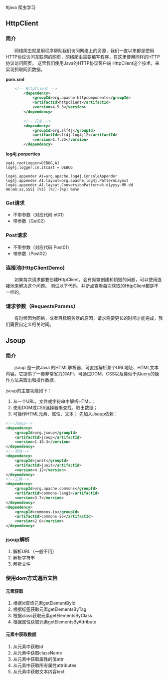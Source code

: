 #java 爬虫学习
## HttpClient
### 简介
&ensp;&ensp;&ensp;&ensp;网络爬虫就是用程序帮助我们访问网络上的资源，我们一直以来都是使用HTTP协议访问互联网的网页，网络爬虫需要编写程序，在这里使用同样的HTTP协议访问网页。
这里我们使用Java的HTTP协议客户端 HttpClient这个技术，来实现抓取网页数据。

**pom.xml**
~~~xml
    <!-- HttpClient -->
        <dependency>
            <groupId>org.apache.httpcomponents</groupId>
            <artifactId>httpclient</artifactId>
            <version>4.5.3</version>
        </dependency>
    
        <!-- 日志 -->
        <dependency>
            <groupId>org.slf4j</groupId>
            <artifactId>slf4j-log4j12</artifactId>
            <version>1.7.25</version>
        </dependency>
~~~
**log4j.porperties**
~~~porperties
og4j.rootLogger=DEBUG,A1
log4j.logger.cn.itcast = DEBUG

log4j.appender.A1=org.apache.log4j.ConsoleAppender
log4j.appender.A1.layout=org.apache.log4j.PatternLayout
log4j.appender.A1.layout.ConversionPattern=%-d{yyyy-MM-dd HH:mm:ss,SSS} [%t] [%c]-[%p] %m%n
~~~
### Get请求
* 不带参数（对应代码 et01）
* 带参数（Get02）
### Post请求
 * 不带参数（对应代码 Post01）
 * 带参数（Post02）
### 连接池(HttpClientDemo)
 &ensp;&ensp;&ensp;&ensp;如果每次请求都要创建HttpClient，会有频繁创建和销毁的问题，可以使用连接池来解决这个问题。
 测试以下代码，并断点查看每次获取的HttpClient都是不一样的。
### 请求参数（RequestsParams）
&ensp;&ensp;&ensp;&ensp;有时候因为网络，或者目标服务器的原因，请求需要更长的时间才能完成，我们需要自定义相关时间。
## Jsoup
### 简介
&ensp;&ensp;&ensp;&ensp;jsoup 是一款Java 的HTML解析器，可直接解析某个URL地址、HTML文本内容。它提供了一套非常省力的API，可通过DOM，CSS以及类似于jQuery的操作方法来取出和操作数据。

jsoup的主要功能如下：
1.	从一个URL，文件或字符串中解析HTML；
2.	使用DOM或CSS选择器来查找、取出数据；
3.	可操作HTML元素、属性、文本；
先加入Jsoup依赖：
~~~xml
<!--Jsoup-->
<dependency>
    <groupId>org.jsoup</groupId>
    <artifactId>jsoup</artifactId>
    <version>1.10.3</version>
</dependency>
<!--测试-->
<dependency>
    <groupId>junit</groupId>
    <artifactId>junit</artifactId>
    <version>4.12</version>
</dependency>
<!--工具-->
<dependency>
    <groupId>org.apache.commons</groupId>
    <artifactId>commons-lang3</artifactId>
    <version>3.7</version>
</dependency>
<dependency>
    <groupId>commons-io</groupId>
    <artifactId>commons-io</artifactId>
    <version>2.6</version>
</dependency>
~~~
### jsoup解析
1. 解析URL（一般不用）
2. 解析字符串
3. 解析文件
### 使用dom方式遍历文档
#### 元素获取
1.	根据id查询元素getElementById
2.	根据标签获取元素getElementsByTag
3.	根据class获取元素getElementsByClass
4.	根据属性获取元素getElementsByAttribute

#### 元素中获取数据
1.	从元素中获取id
2.	从元素中获取className
3.	从元素中获取属性的值attr
4.	从元素中获取所有属性attributes
5.	从元素中获取文本内容text




